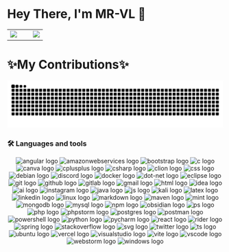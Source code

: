 <p align="center">
  <h1>Hey There, I'm MR-VL 👋</h1>

  <table style="margin: 0 auto;">
    <tr>
      <td align="center">
        <a href="https://github.com/mr-vl/github-profile-trophy">
          <img width="380" src="https://github-profile-trophy.vercel.app/?username=mr-vl&row=2&column=3&theme=gruvbox&no-frame=true" />
        </a>
      </td>
      <td align="center" style="padding-left: 30px;">
        <picture>
          <source
            srcset="https://github-readme-stats-two-gamma-89.vercel.app/api/top-langs/?username=MR-VL&show_icons=true&locale=en&layout=pie&theme=dark&langs_count=20"
            media="(prefers-color-scheme: dark)"
          />
          <img width="380" src="https://github-readme-stats-two-gamma-89.vercel.app/api/top-langs/?username=MR-VL&show_icons=true&locale=en&layout=pie" />
        </picture>
      </td>
    </tr>
  </table>
</p>

<p align="center">
  <h1>✨My Contributions✨</h1>
</p>


![Snake animation](https://github.com/MR-VL/MR-VL/blob/output/github-contribution-grid-snake-custom.svg)


<p align="center">
  <h3>🛠 Languages and tools</h3>
</p>

<p align="center">
  <img src="https://skillicons.dev/icons?i=angular" height="40" alt="angular logo" />
  <img src="https://skillicons.dev/icons?i=aws" height="40" alt="amazonwebservices logo" />
  <img src="https://skillicons.dev/icons?i=bootstrap" height="40" alt="bootstrap logo" />
  <img src="https://cdn.jsdelivr.net/gh/devicons/devicon/icons/c/c-original.svg" height="40" alt="c logo" />
  <img src="https://cdn.jsdelivr.net/gh/devicons/devicon/icons/canva/canva-original.svg" height="40" alt="canva logo" />
  <img src="https://cdn.jsdelivr.net/gh/devicons/devicon/icons/cplusplus/cplusplus-original.svg" height="40" alt="cplusplus logo" />
  <img src="https://cdn.jsdelivr.net/gh/devicons/devicon/icons/csharp/csharp-original.svg" height="40" alt="csharp logo" />
  <img src="https://skillicons.dev/icons?i=clion" height="40" alt="clion logo" />
  <img src="https://skillicons.dev/icons?i=css" height="40" alt="css logo" />
  <img src="https://skillicons.dev/icons?i=debian" height="40" alt="debian logo" />
  <img src="https://skillicons.dev/icons?i=discord" height="40" alt="discord logo" />
  <img src="https://skillicons.dev/icons?i=docker" height="40" alt="docker logo" />
  <img src="https://skillicons.dev/icons?i=dotnet" height="40" alt="dot-net logo" />
  <img src="https://skillicons.dev/icons?i=eclipse" height="40" alt="eclipse logo" />
  <img src="https://skillicons.dev/icons?i=git" height="40" alt="git logo" />
  <img src="https://skillicons.dev/icons?i=github" height="40" alt="github logo" />
  <img src="https://skillicons.dev/icons?i=gitlab" height="40" alt="gitlab logo" />
  <img src="https://skillicons.dev/icons?i=gmail" height="40" alt="gmail logo" />
  <img src="https://skillicons.dev/icons?i=html" height="40" alt="html logo" />
  <img src="https://skillicons.dev/icons?i=idea" height="40" alt="idea logo" />
  <img src="https://skillicons.dev/icons?i=ai" height="40" alt="ai logo" />
  <img src="https://skillicons.dev/icons?i=instagram" height="40" alt="instagram logo" />
  <img src="https://skillicons.dev/icons?i=java" height="40" alt="java logo" />
  <img src="https://skillicons.dev/icons?i=js" height="40" alt="js logo" />
  <img src="https://skillicons.dev/icons?i=kali" height="40" alt="kali logo" />
  <img src="https://skillicons.dev/icons?i=latex" height="40" alt="latex logo" />
  <img src="https://skillicons.dev/icons?i=linkedin" height="40" alt="linkedin logo" />
  <img src="https://skillicons.dev/icons?i=linux" height="40" alt="linux logo" />
  <img src="https://skillicons.dev/icons?i=md" height="40" alt="markdown logo" />
  <img src="https://skillicons.dev/icons?i=maven" height="40" alt="maven logo" />
  <img src="https://skillicons.dev/icons?i=mint" height="40" alt="mint logo" />
  <img src="https://skillicons.dev/icons?i=mongodb" height="40" alt="mongodb logo" />
  <img src="https://skillicons.dev/icons?i=mysql" height="40" alt="mysql logo" />
  <img src="https://skillicons.dev/icons?i=npm" height="40" alt="npm logo" />
  <img src="https://skillicons.dev/icons?i=obsidian" height="40" alt="obsidian logo" />
  <img src="https://skillicons.dev/icons?i=ps" height="40" alt="ps logo" />
  <img src="https://skillicons.dev/icons?i=php" height="40" alt="php logo" />
  <img src="https://skillicons.dev/icons?i=phpstorm" height="40" alt="phpstorm logo" />
  <img src="https://skillicons.dev/icons?i=postgres" height="40" alt="postgres logo" />
  <img src="https://skillicons.dev/icons?i=postman" height="40" alt="postman logo" />
  <img src="https://skillicons.dev/icons?i=powershell" height="40" alt="powershell logo" />
  <img src="https://skillicons.dev/icons?i=py" height="40" alt="python logo" />
  <img src="https://skillicons.dev/icons?i=pycharm" height="40" alt="pycharm logo" />
  <img src="https://skillicons.dev/icons?i=react" height="40" alt="react logo" />
  <img src="https://skillicons.dev/icons?i=rider" height="40" alt="rider logo" />
  <img src="https://skillicons.dev/icons?i=spring" height="40" alt="spring logo" />
  <img src="https://skillicons.dev/icons?i=stackoverflow" height="40" alt="stackoverflow logo" />
  <img src="https://skillicons.dev/icons?i=svg" height="40" alt="svg logo" />
  <img src="https://skillicons.dev/icons?i=twitter" height="40" alt="twitter logo" />
  <img src="https://skillicons.dev/icons?i=ts" height="40" alt="ts logo" />
  <img src="https://skillicons.dev/icons?i=ubuntu" height="40" alt="ubuntu logo" />
  <img src="https://skillicons.dev/icons?i=vercel" height="40" alt="vercel logo" />
  <img src="https://skillicons.dev/icons?i=visualstudio" height="40" alt="visualstudio logo" />
  <img src="https://skillicons.dev/icons?i=vite" height="40" alt="vite logo" />
  <img src="https://skillicons.dev/icons?i=vscode" height="40" alt="vscode logo" />
  <img src="https://skillicons.dev/icons?i=webstorm" height="40" alt="webstorm logo" />
  <img src="https://skillicons.dev/icons?i=widows" height="40" alt="windows logo" />
</p>
